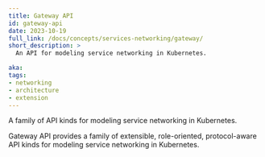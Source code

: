 ```yaml
---
title: Gateway API
id: gateway-api
date: 2023-10-19
full_link: /docs/concepts/services-networking/gateway/
short_description: >
  An API for modeling service networking in Kubernetes.

aka:
tags:
- networking
- architecture
- extension
---
```

 A family of API kinds for modeling service networking in Kubernetes.

<!--more--> 

Gateway API provides a family of extensible, role-oriented, protocol-aware
API kinds for modeling service networking in Kubernetes.
